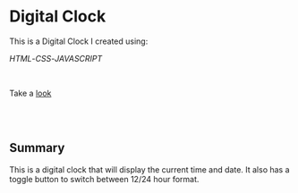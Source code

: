 # Digital Clock

This is a Digital Clock I created using:

_HTML_-_CSS_-_JAVASCRIPT_


<br>

Take a [look](https://codepen.io/mwardak/project/full/ZRpLYj) 

<br>


<br>

## Summary

This is a digital clock that will display the current time and date.
It also has a toggle button to switch between 12/24 hour format.

<br>

